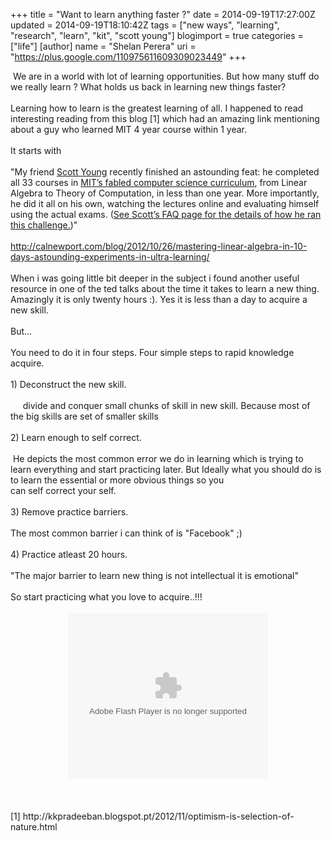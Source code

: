 +++
title = "Want to learn anything faster ?"
date = 2014-09-19T17:27:00Z
updated = 2014-09-19T18:10:42Z
tags = ["new ways", "learning", "research", "learn", "kit", "scott young"]
blogimport = true 
categories =["life"]
[author]
	name = "Shelan Perera"
	uri = "https://plus.google.com/110975611609309023449"
+++

<div dir="ltr" style="text-align: left;" trbidi="on">&nbsp;We are in a world with lot of learning opportunities. But how many stuff do we really learn ? What holds us back in learning new things faster?<br /><br />Learning how to learn is the greatest learning of all. I happened to read interesting reading from this blog [1] which had an amazing link mentioning about a guy who learned MIT 4 year course within 1 year.<br /><br />It starts with<br /><br />"My friend <a href="http://www.scotthyoung.com/blog/">Scott Young</a> recently finished an astounding feat: he completed all 33 courses in <a href="http://www.eecs.mit.edu/academics-admissions/undergraduate-programs/course-6-3-computer-science-and-engineering">MIT’s fabled computer science curriculum</a>, from Linear Algebra to Theory of Computation, in less than one year. More importantly, he did it all on his own, watching the lectures online and evaluating himself using the actual exams. (<a href="http://www.scotthyoung.com/blog/mit-challenge/">See Scott’s FAQ page for the details of how he ran this challenge.</a>)"<br /><br /><a href="http://calnewport.com/blog/2012/10/26/mastering-linear-algebra-in-10-days-astounding-experiments-in-ultra-learning/">http://calnewport.com/blog/2012/10/26/mastering-linear-algebra-in-10-days-astounding-experiments-in-ultra-learning/</a><br /><br />When i was going little bit deeper in the subject i found another useful resource in one of the ted talks about the time it takes to learn a new thing. Amazingly it is only twenty hours :). Yes it is less than a day to acquire a new skill.<br /><br />But...<br /><br />You need to do it in four steps. Four simple steps to rapid knowledge acquire.<br /><br />1) Deconstruct the new skill.<br /><br />&nbsp; &nbsp; &nbsp;divide and conquer small chunks of skill in new skill. Because most of the big skills are set of smaller skills<br /><br />2) Learn enough to self correct.<br /><br />&nbsp;He depicts the most common error we do in learning which is trying to learn everything and start practicing later. But Ideally what you should do is to learn the essential or more obvious things so you<br />can self correct your self.<br /><br />3) Remove practice barriers.<br /><br />The most common barrier i can think of is "Facebook" ;)<br /><br />4) Practice atleast 20 hours.<br /><br />"The major barrier to learn new thing is not intellectual it is emotional"<br /><br />So start practicing what you love to acquire..!!!<br /><br /><div class="separator" style="clear: both; text-align: center;"><object class="BLOGGER-youtube-video" classid="clsid:D27CDB6E-AE6D-11cf-96B8-444553540000" codebase="http://download.macromedia.com/pub/shockwave/cabs/flash/swflash.cab#version=6,0,40,0" data-thumbnail-src="https://ytimg.googleusercontent.com/vi/5MgBikgcWnY/0.jpg" height="266" width="320"><param name="movie" value="https://youtube.googleapis.com/v/5MgBikgcWnY&source=uds" /><param name="bgcolor" value="#FFFFFF" /><param name="allowFullScreen" value="true" /><embed width="320" height="266"  src="https://youtube.googleapis.com/v/5MgBikgcWnY&source=uds" type="application/x-shockwave-flash" allowfullscreen="true"></embed></object></div><br /><br /><br />[1]&nbsp;http://kkpradeeban.blogspot.pt/2012/11/optimism-is-selection-of-nature.html</div>

